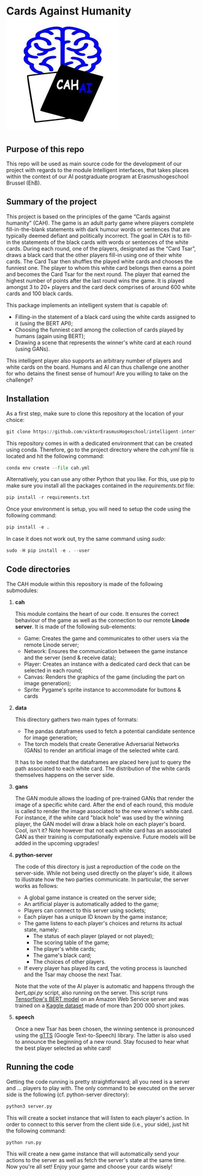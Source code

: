 # Cards Against Humanity ![test](./cah/cah_logo.jpg)

## Purpose of this repo

This repo will be used as main source code for the development of our project with regards to the module Intelligent 
interfaces, that takes places within the context of our AI postgraduate program at Erasmushogeschool Brussel (EhB).

## Summary of the project

This project is based on the principles of the game “Cards against humanity” (CAH). The game is an
adult party game where players complete fill-in-the-blank statements with dark humour words or sentences
that are typically deemed defiant and politically incorrect. The goal in CAH is to fill-in the statements
of the black cards with words or sentences of the white cards. During each round, one of the players,
designated as the “Card Tsar”,  draws a black card that the other players fill-in using one of their
white cards. The Card Tsar then shuffles the played white cards and chooses the funniest one. The player
to whom this white card belongs then earns a point and becomes the Card Tsar for the next round. The
player that earned the highest number of points after the last round wins the game. It is played amongst
3 to 20+ players and the card deck comprises of around 600 white cards and 100 black cards.

This package implements an intelligent system that is capable of:
* Filling-in the statement of a black card using the white cards assigned to it (using the BERT API);
* Choosing the funniest card among the collection of cards played by humans (again using BERT);
* Drawing a scene that represents the winner's white card at each round (using GANs).

This intelligent player also supports an arbitrary number of players and white cards on the board. Humans
and AI can thus challenge one another for who detains the finest sense of humour! Are you willing to take
on the challenge?

## Installation

As a first step, make sure to clone this repository at the location of your choice:

```python
git clone https://github.com/viktorErasmusHogeschool/intelligent-interfaces.git
```

This repository comes in with a dedicated environment that can be created using conda. Therefore, go to the
project directory where the *cah.yml* file is located and hit the following command:

```python
conda env create --file cah.yml
```

Alternatively, you can use any other Python that you like. For this, use pip to make sure you install all 
the packages contained in the *requirements.txt* file:

```python
pip install -r requirements.txt
```

Once your environment is setup, you will need to setup the code using the following command:

```python
pip install -e .
```

In case it does not work out, try the same command using *sudo*:

```python
sudo -H pip install -e . --user
```

## Code directories

The CAH module within this repository is made of the following submodules:

1) **cah**
   
   This module contains the heart of our code. It ensures the correct behaviour of the game as well as
   the connection to our remote **Linode server**. It is made of the following sub-elements:
   - Game: Creates the game and communicates to other users via the remote Linode server;
   - Network: Ensures the communication between the game instance and the server (send & receive data);
   - Player: Creates an instance with a dedicated card deck that can be selected in each round;
   - Canvas: Renders the graphics of the game (including the part on image generation);
   - Sprite: Pygame's sprite instance to accommodate for buttons & cards
  
2) **data**

    This directory gathers two main types of formats:
    - The pandas dataframes used to fetch a potential candidate sentence for image generation;
    - The torch models that create Generative Adversarial Networks (GANs) to render an artificial image of the
     selected white card.
    
    It has to be noted that the dataframes are placed here just to query the path associated to each white card. The
    distribution of the white cards themselves happens on the server side.
   
3) **gans**

    The GAN module allows the loading of pre-trained GANs that render the image of a specific white card. After the end
    of each round, this module is called to render the image associated to the new winner's white card. For instance, if
    the white card "black hole" was used by the winning player, the GAN model will draw a black hole on each player's
    board. Cool, isn't it? Note however that not each white card has an associated GAN as their training is 
    computationally expensive. Future models will be added in the upcoming upgrades!

4) **python-server**

    The code of this directory is just a reproduction of the code on the server-side. While not being used directly on
    the player's side, it allows to illustrate how the two parties communicate. In particular, the server works as follows:
    - A global game instance is created on the server side;
    - An artificial player is automatically added to the game;
    - Players can connect to this server using sockets;
    - Each player has a unique ID known by the game instance;
    - The game listens to each player's choices and returns its actual state, namely:
        * The status of each player (played or not played);
        * The scoring table of the game;
        * The player's white cards;
        * The game's black card;
        * The choices of other players.
    - If every player has played its card, the voting process is launched and the Tsar may choose the next Tsar.
    
    Note that the vote of the AI player is automatic and happens through the *bert_api.py* script, also
    running on the server. This script runs 
    [Tensorflow's BERT model](https://www.tensorflow.org/text/tutorials/classify_text_with_bert) on an Amazon Web Service
    server and was trained on a [Kaggle dataset](https://www.kaggle.com/abhinavmoudgil95/short-jokes) made of more than 
    200 000 short jokes.
    
5) **speech**
    
    Once a new Tsar has been chosen, the winning sentence is pronounced using the [gTTS](https://pypi.org/project/gTTS/) 
    (Google Text-to-Speech) library. The latter is also used to announce the beginning of a new round. Stay focused to
    hear what the best player selected as white card!
    
## Running the code

Getting the code running is pretty straightforward; all you need is a server and ... players to play with. The only
command to be executed on the server side is the following (cf. python-server directory):

```python
python3 server.py
```

This will create a socket instance that will listen to each player's action. In order to connect to this server from
the client side (i.e., your side), just hit the following command:

```python
python run.py
```

This will create a new game instance that will automatically send your actions to the server as well as fetch the 
server's state at the same time. Now you're all set! Enjoy your game and choose your cards wisely!
